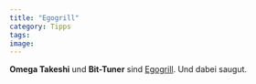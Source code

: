 ```yaml
---
title: "Egogrill"
category: Tipps
tags: 
image: 
---
```


**Omega Takeshi** und **Bit-Tuner** sind [Egogrill](http://www.myspace.com/egogrill). Und dabei saugut.